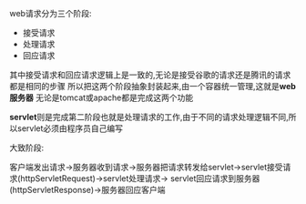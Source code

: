 web请求分为三个阶段:

- 接受请求
- 处理请求
- 回应请求

其中接受请求和回应请求逻辑上是一致的,无论是接受谷歌的请求还是腾讯的请求都是相同的步骤
所以把这两个阶段抽象封装起来,由一个容器统一管理,这就是**web服务器**
无论是tomcat或apache都是完成这两个功能

**servlet**则是完成第二阶段也就是处理请求的工作,由于不同的请求处理逻辑不同,所以servlet必须由程序员自己编写

大致阶段:

客户端发出请求->服务器收到请求->服务器把请求转发给servlet->servlet接受请求(httpServletRequest)->servlet处理请求->
servlet回应请求到服务器(httpServletResponse)->服务器回应客户端
